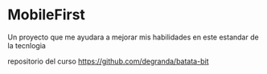# MobileFirst
Un proyecto que me ayudara a mejorar mis habilidades en este estandar de la tecnlogia


repositorio del curso
https://github.com/degranda/batata-bit